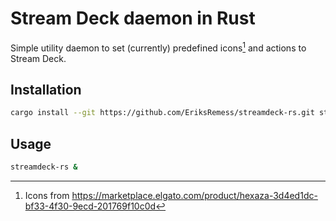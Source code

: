 # Stream Deck daemon in Rust

Simple utility daemon to set (currently) predefined icons[^1] and actions to Stream Deck.

## Installation

```bash
cargo install --git https://github.com/EriksRemess/streamdeck-rs.git streamdeck-rs
```

## Usage

```bash
streamdeck-rs &
```

[^1]: Icons from https://marketplace.elgato.com/product/hexaza-3d4ed1dc-bf33-4f30-9ecd-201769f10c0d
